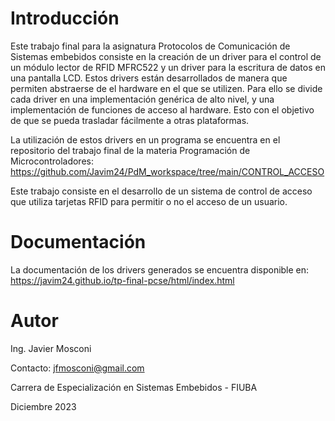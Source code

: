 # Introducción
Este trabajo final para la asignatura Protocolos de Comunicación de Sistemas embebidos consiste en la creación de un driver para el control de un módulo lector de RFID MFRC522 y un driver para la escritura de datos en una pantalla LCD. Estos drivers están desarrollados de manera que permiten abstraerse de el hardware en el que se utilizen. Para ello se divide cada driver en una implementación genérica de alto nivel, y una implementación de funciones de acceso al hardware. Esto con el objetivo de que se pueda trasladar fácilmente a otras plataformas.

La utilización de estos drivers en un programa se encuentra en el repositorio del trabajo final de la materia Programación de Microcontroladores: 
https://github.com/Javim24/PdM_workspace/tree/main/CONTROL_ACCESO

Este trabajo consiste en el desarrollo de un sistema de control de acceso que utiliza tarjetas RFID para permitir o no el acceso de un usuario.



# Documentación
La documentación de los drivers generados se encuentra disponible en:
https://javim24.github.io/tp-final-pcse/html/index.html

# Autor
Ing. Javier Mosconi

Contacto: jfmosconi@gmail.com

Carrera de Especialización en Sistemas Embebidos - FIUBA

Diciembre 2023
